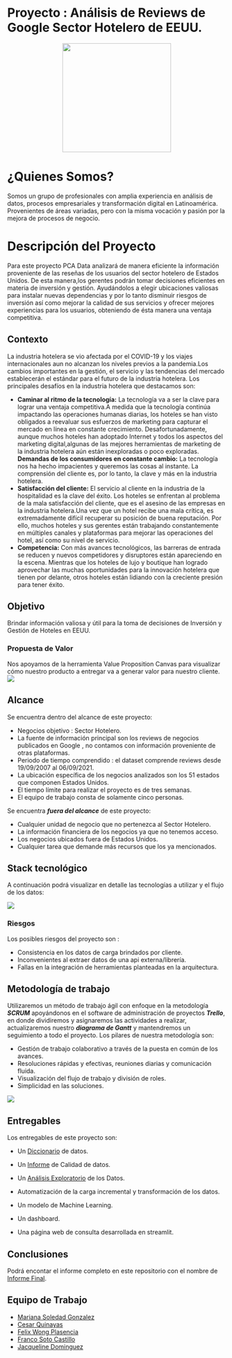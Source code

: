 # Proyecto : Análisis de Reviews de Google Sector Hotelero de EEUU.
<div>
<p align="center">
<image src="/src/LOGO PCA.png"width="250" height="250">

</div>

# ¿Quienes Somos?
Somos un grupo de profesionales con amplia experiencia en análisis de datos, procesos empresariales y transformación digital en Latinoamérica. Provenientes de áreas variadas, pero con la misma vocación y pasión por la mejora de procesos de negocio. 

</div>

# Descripción del Proyecto
Para este proyecto PCA Data analizará de manera eficiente la información proveniente de las reseñas de los usuarios del sector hotelero de Estados Unidos. De esta manera,los gerentes podrán tomar decisiones eficientes en materia de inversión y gestión. Ayudándolos a elegir ubicaciones valiosas para instalar nuevas dependencias y por lo tanto disminuir riesgos de inversión así como mejorar la calidad de sus servicios y ofrecer mejores experiencias para los usuarios, obteniendo de ésta manera una ventaja competitiva.
<div>

</div>

## Contexto
La industria hotelera se vio afectada por el COVID-19 y los viajes internacionales aun no alcanzan los niveles previos a la pandemia.Los cambios importantes en la gestión, el servicio y las tendencias del mercado establecerán el estándar para el futuro de la industria hotelera.
Los principales desafíos en la industria hotelera que destacamos son: 
+ **Caminar al ritmo de la tecnología:** 
La tecnología va a ser la clave para lograr una ventaja competitiva.A medida que la tecnología continúa impactando las operaciones humanas diarias, los hoteles se han visto obligados a reevaluar sus esfuerzos de marketing para capturar el mercado en línea en constante crecimiento.
Desafortunadamente, aunque muchos hoteles han adoptado Internet y todos los aspectos del marketing digital,algunas de las mejores herramientas de marketing de la industria hotelera aún están inexploradas o poco exploradas.
**Demandas de los consumidores en constante cambio:**
La tecnología nos ha hecho impacientes y queremos las cosas al instante. La comprensión del cliente es, por lo tanto, la clave y más en la industria hotelera.
+ **Satisfacción del cliente:**
El servicio al cliente en la industria de la hospitalidad es la clave del éxito. Los hoteles se enfrentan al problema de la mala satisfacción del cliente, que es el asesino de las empresas en la industria hotelera.Una vez que un hotel recibe una mala crítica, es extremadamente difícil recuperar su posición de buena reputación.
Por ello, muchos hoteles y sus gerentes están trabajando constantemente en múltiples canales y plataformas para mejorar las operaciones del hotel, así como su nivel de servicio.
+ **Competencia:**
Con más avances tecnológicos, las barreras de entrada se reducen y nuevos competidores y disruptores están apareciendo en la escena. Mientras que los hoteles de lujo y boutique han logrado aprovechar las muchas oportunidades para la innovación hotelera que tienen por delante, otros hoteles están lidiando con la creciente presión para tener éxito.

</div>

## Objetivo

Brindar información valiosa y útil  para la toma de decisiones de Inversión y Gestión de Hoteles en EEUU.

</div>

### Propuesta de Valor

Nos apoyamos de la herramienta Value Proposition Canvas para visualizar cómo nuestro producto a entregar va a generar valor para nuestro cliente. 
<image src="/src/Value.jpg">

## Alcance
Se encuentra dentro del alcance de este proyecto:
+ Negocios objetivo : Sector Hotelero.
+ La fuente de información principal son los reviews de negocios publicados en Google , no contamos con información proveniente de otras plataformas.
+ Periodo de tiempo comprendido : el dataset comprende reviews desde 19/09/2007 al 06/09/2021.
+ La ubicación específica de los negocios analizados son los 51 estados que componen Estados Unidos.
+ El  tiempo límite para realizar el proyecto es de tres semanas.
+ El equipo de trabajo consta de solamente cinco personas.

Se encuentra ***fuera del alcance*** de este proyecto:

+ Cualquier unidad de negocio que no pertenezca al Sector Hotelero.
+ La información financiera de los negocios ya que no tenemos acceso.
+ Los negocios ubicados fuera de Estados Unidos.
+ Cualquier tarea que demande más recursos que los ya mencionados.

## Stack tecnológico

A continuación podrá visualizar en detalle las tecnologías a utilizar y el flujo de los datos:
  
<image src="/src/Arquitectura.jpg">

### Riesgos

Los posibles riesgos  del proyecto son :
+ Consistencia en los datos de carga brindados por cliente.
+ Inconvenientes al extraer datos de una api externa/librería.
+ Fallas en la integración de herramientas planteadas en la arquitectura.

## Metodología de trabajo 

Utilizaremos un método de trabajo ágil con enfoque en la metodología ***SCRUM*** apoyándonos en el software de administración de proyectos ***Trello***, en donde dividiremos y asignaremos las actividades a realizar, actualizaremos nuestro ***diagrama de Gantt***  y mantendremos un seguimiento a todo el proyecto.
Los pilares de nuestra metodología son:
+ Gestión de trabajo colaborativo a través de la puesta en común de los avances.
+ Resoluciones rápidas y efectivas, reuniones diarias y comunicación fluida.
+ Visualización del flujo de trabajo  y división de roles.
+ Simplicidad en las soluciones.

<image src="/src/Scrum.jpg">

<div>
  
## Entregables 
Los entregables de este proyecto son: 
  
  + Un [Diccionario](/Documentacion/2-Diccionario.pdf) de datos.
  
  + Un [Informe](/Documentacion/3-Informe_Calidad.pdf) de Calidad de datos.
  
  + Un [Análisis Exploratorio](/Documentacion/4-Analisis_Exploratorio.pdf) de los Datos.
  
  + Automatización de la carga incremental y transformación de los datos.
  + Un modelo de Machine Learning.
  + Un dashboard.
  + Una página web de consulta desarrollada en streamlit.
                                                                                                                                   
</div>

## Conclusiones

Podrá encontar el informe completo en este repositorio con el nombre de [Informe Final](/Documentacion/5-Informe_Final.pdf).
  
</div>

## Equipo de Trabajo 
+ [Mariana Soledad Gonzalez](https://www.linkedin.com/in/m-soledad-gonzalez-data/)
+ [Cesar Quinayas](https://www.linkedin.com/in/c%C3%A9sar-quinay%C3%A1s-01564336/)
+ [Felix Wong Plasencia](https://www.linkedin.com/in/felixwongp/) 
+ [Franco Soto Castillo](https://www.linkedin.com/in/francosoto/) 
+ [Jacqueline Dominguez]( https://www.linkedin.com/in/jacqueline-dominguez-51191420/)
